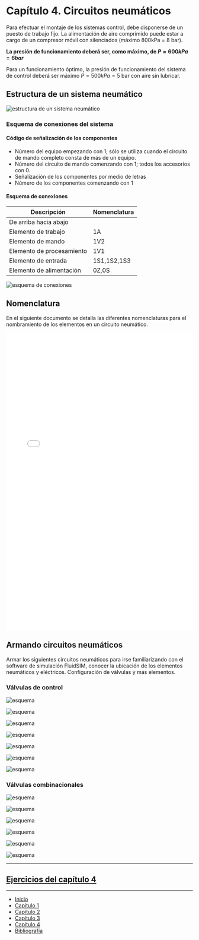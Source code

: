 # Capítulo 4. Circuitos neumáticos

Para efectuar el montaje de los sistemas control, debe disponerse de un puesto de trabajo fijo. La alimentación de aire comprimido puede estar a cargo de un compresor móvil con silenciados (máximo 800kPa = 8 bar).

**La presión de funcionamiento deberá ser, como máximo, de $P = 600kPa = 6 bar$**

Para un funcionamiento óptimo, la presión de funcionamiento del sistema de control deberá ser máximo $P=500kPa = 5$ bar con aire sin lubricar.

## Estructura de un sistema neumático

![estructura de un sistema neumático](imgs/estructura.png)

### Esquema de conexiones del sistema

#### Código de señalización de los componentes

- Número del equipo empezando con 1; sólo se utiliza cuando el circuito de mando completo consta de más de un equipo.
- Número del circuito de mando comenzando con 1; todos los accesorios con 0.
- Señalización de los componentes por medio de letras
- Número de los componentes comenzando con 1

#### Esquema de conexiones

| Descripción               | Nomenclatura |
| ------------------------- | ------------ |
| De arriba hacia abajo     |              |
| Elemento de trabajo       | 1A           |
| Elemento de mando         | 1V2          |
| Elemento de procesamiento | 1V1          |
| Elemento de entrada       | 1S1,1S2,1S3  |
| Elemento de alimentación  | 0Z,0S        |

![esquema de conexiones](imgs/esquema.png)

## Nomenclatura

En el siguiente documento se detalla las diferentes nomenclaturas para el nombramiento de los elementos en un circuito neumático.

<embed src="./identificaciones.pdf" width="100%" height="800px">

## Armando circuitos neumáticos

Armar los siguientes circuitos neumáticos para irse familiarizando con el software de simulación FluidSIM, conocer la ubicación de los elementos neumáticos y eléctricos. Configuración de válvulas y más elementos.

### Válvulas de control

![esquema](imgs/esq_42.png)

![esquema](imgs/esq_47.png)

![esquema](imgs/esq_411.png)

![esquema](imgs/esq_413.png)

![esquema](imgs/esq_419.png)

![esquema](imgs/esq_423.png)

![esquema](imgs/esq_425.png)

### Válvulas combinacionales

![esquema](imgs/esq_53.png)

![esquema](imgs/esq_54.png)

![esquema](imgs/esq_56.png)

![esquema](imgs/esq_57.png)

![esquema](imgs/esq_510.png)

![esquema](imgs/esq_514.png)

---

## [Ejercicios del capítulo 4](./ejercicios4.md)

---

- [Inicio](../index.md)
- [Capítulo 1](../capitulo1/index.md)
- [Capítulo 2](../capitulo2/index.md)
- [Capítulo 3](../capitulo3/index.md)
- [Capítulo 4](#capítulo-4-circuitos-neumáticos)
- [Bibliografía](../bibliografia.md)
